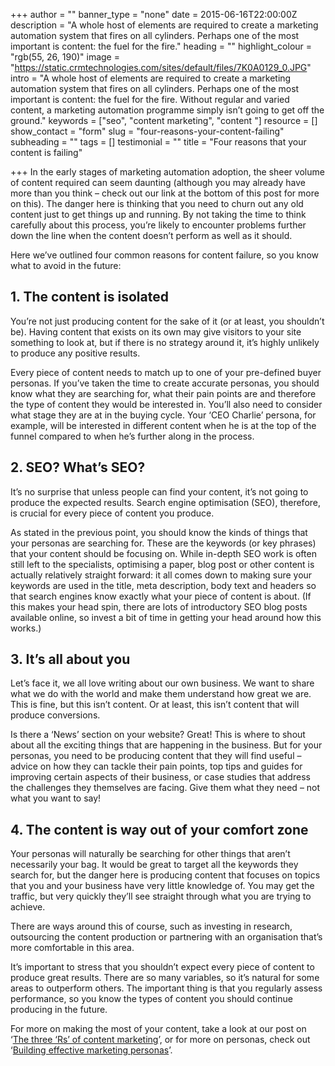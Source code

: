 +++
author = ""
banner_type = "none"
date = 2015-06-16T22:00:00Z
description = "A whole host of elements are required to create a marketing automation system that fires on all cylinders. Perhaps one of the most important is content: the fuel for the fire."
heading = ""
highlight_colour = "rgb(55, 26, 190)"
image = "https://static.crmtechnologies.com/sites/default/files/7K0A0129_0.JPG"
intro = "A whole host of elements are required to create a marketing automation system that fires on all cylinders. Perhaps one of the most important is content: the fuel for the fire. Without regular and varied content, a marketing automation programme simply isn’t going to get off the ground."
keywords = ["seo", "content marketing", "content "]
resource = []
show_contact = "form"
slug = "four-reasons-your-content-failing"
subheading = ""
tags = []
testimonial = ""
title = "Four reasons that your content is failing"

+++
In the early stages of marketing automation adoption, the sheer volume of content required can seem daunting (although you may already have more than you think – check out our link at the bottom of this post for more on this). The danger here is thinking that you need to churn out any old content just to get things up and running. By not taking the time to think carefully about this process, you’re likely to encounter problems further down the line when the content doesn’t perform as well as it should.

Here we’ve outlined four common reasons for content failure, so you know what to avoid in the future:

## 1. The content is isolated

You’re not just producing content for the sake of it (or at least, you shouldn’t be). Having content that exists on its own may give visitors to your site something to look at, but if there is no strategy around it, it’s highly unlikely to produce any positive results.

Every piece of content needs to match up to one of your pre-defined buyer personas. If you’ve taken the time to create accurate personas, you should know what they are searching for, what their pain points are and therefore the type of content they would be interested in. You’ll also need to consider what stage they are at in the buying cycle. Your ‘CEO Charlie’ persona, for example, will be interested in different content when he is at the top of the funnel compared to when he’s further along in the process.

## 2. SEO? What’s SEO?

It’s no surprise that unless people can find your content, it’s not going to produce the expected results. Search engine optimisation (SEO), therefore, is crucial for every piece of content you produce.

As stated in the previous point, you should know the kinds of things that your personas are searching for. These are the keywords (or key phrases) that your content should be focusing on. While in-depth SEO work is often still left to the specialists, optimising a paper, blog post or other content is actually relatively straight forward: it all comes down to making sure your keywords are used in the title, meta description, body text and headers so that search engines know exactly what your piece of content is about. (If this makes your head spin, there are lots of introductory SEO blog posts available online, so invest a bit of time in getting your head around how this works.)

## 3. It’s all about you

Let’s face it, we all love writing about our own business. We want to share what we do with the world and make them understand how great we are. This is fine, but this isn’t content. Or at least, this isn’t content that will produce conversions.

Is there a ‘News’ section on your website? Great! This is where to shout about all the exciting things that are happening in the business. But for your personas, you need to be producing content that they will find useful – advice on how they can tackle their pain points, top tips and guides for improving certain aspects of their business, or case studies that address the challenges they themselves are facing. Give them what they need – not what you want to say!

## 4. The content is way out of your comfort zone

Your personas will naturally be searching for other things that aren’t necessarily your bag. It would be great to target all the keywords they search for, but the danger here is producing content that focuses on topics that you and your business have very little knowledge of. You may get the traffic, but very quickly they’ll see straight through what you are trying to achieve.

There are ways around this of course, such as investing in research, outsourcing the content production or partnering with an organisation that’s more comfortable in this area.

It’s important to stress that you shouldn’t expect every piece of content to produce great results. There are so many variables, so it’s natural for some areas to outperform others. The important thing is that you regularly assess performance, so you know the types of content you should continue producing in the future.

For more on making the most of your content, take a look at our post on ‘[The three ‘Rs’ of content marketing](https://www.crmtechnologies.com/blog/2014/07/24/the-three-%E2%80%98rs%E2%80%99-of-content-marketing/)’, or for more on personas, check out ‘[Building effective marketing personas](https://www.crmtechnologies.com/blog/2015/05/20/building-effective-marketing-personas/)’.